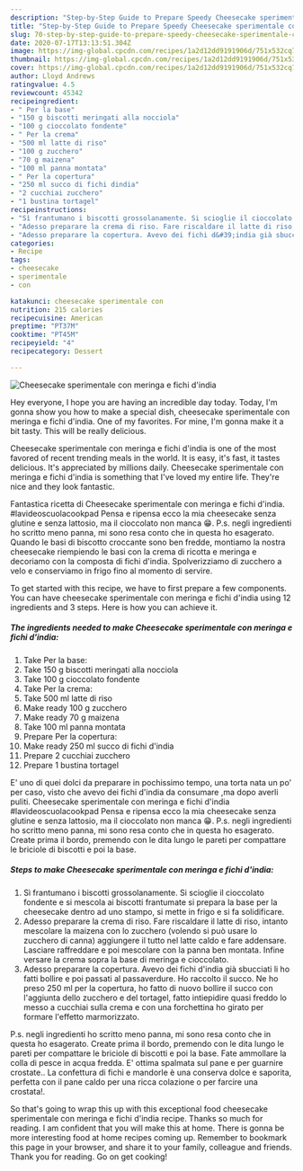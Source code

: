 ```yaml
---
description: "Step-by-Step Guide to Prepare Speedy Cheesecake sperimentale con meringa e fichi d&amp;#39;india"
title: "Step-by-Step Guide to Prepare Speedy Cheesecake sperimentale con meringa e fichi d&amp;#39;india"
slug: 70-step-by-step-guide-to-prepare-speedy-cheesecake-sperimentale-con-meringa-e-fichi-d-and-39-india
date: 2020-07-17T13:13:51.304Z
image: https://img-global.cpcdn.com/recipes/1a2d12dd9191906d/751x532cq70/cheesecake-sperimentale-con-meringa-e-fichi-dindia-recipe-main-photo.jpg
thumbnail: https://img-global.cpcdn.com/recipes/1a2d12dd9191906d/751x532cq70/cheesecake-sperimentale-con-meringa-e-fichi-dindia-recipe-main-photo.jpg
cover: https://img-global.cpcdn.com/recipes/1a2d12dd9191906d/751x532cq70/cheesecake-sperimentale-con-meringa-e-fichi-dindia-recipe-main-photo.jpg
author: Lloyd Andrews
ratingvalue: 4.5
reviewcount: 45342
recipeingredient:
- " Per la base"
- "150 g biscotti meringati alla nocciola"
- "100 g cioccolato fondente"
- " Per la crema"
- "500 ml latte di riso"
- "100 g zucchero"
- "70 g maizena"
- "100 ml panna montata"
- " Per la copertura"
- "250 ml succo di fichi dindia"
- "2 cucchiai zucchero"
- "1 bustina tortagel"
recipeinstructions:
- "Sì frantumano i biscotti grossolanamente. Si scioglie il cioccolato fondente e si mescola ai biscotti frantumate si prepara la base per la cheesecake dentro ad uno stampo, si mette in frigo e si fa solidificare."
- "Adesso preparare la crema di riso. Fare riscaldare il latte di riso, intanto mescolare la maizena con lo zucchero (volendo si può usare lo zucchero di canna) aggiungere il tutto nel latte caldo e fare addensare. Lasciare raffreddare e poi mescolare con la panna ben montata. Infine versare la crema sopra la base di meringa e cioccolato."
- "Adesso preparare la copertura. Avevo dei fichi d&#39;india già sbucciati li ho fatti bollire e poi passati al passaverdure. Ho raccolto il succo. Ne ho preso 250 ml per la copertura, ho fatto di nuovo bollire il succo con l&#39;aggiunta dello zucchero e del tortagel, fatto intiepidire quasi freddo lo messo a cucchiai sulla crema e con una forchettina ho girato per formare l&#39;effetto marmorizzato."
categories:
- Recipe
tags:
- cheesecake
- sperimentale
- con

katakunci: cheesecake sperimentale con 
nutrition: 215 calories
recipecuisine: American
preptime: "PT37M"
cooktime: "PT45M"
recipeyield: "4"
recipecategory: Dessert

---
```



![Cheesecake sperimentale con meringa e fichi d&#39;india](https://img-global.cpcdn.com/recipes/1a2d12dd9191906d/751x532cq70/cheesecake-sperimentale-con-meringa-e-fichi-dindia-recipe-main-photo.jpg)

Hey everyone, I hope you are having an incredible day today. Today, I'm gonna show you how to make a special dish, cheesecake sperimentale con meringa e fichi d&#39;india. One of my favorites. For mine, I'm gonna make it a bit tasty. This will be really delicious.

Cheesecake sperimentale con meringa e fichi d&#39;india is one of the most favored of recent trending meals in the world. It is easy, it's fast, it tastes delicious. It's appreciated by millions daily. Cheesecake sperimentale con meringa e fichi d&#39;india is something that I've loved my entire life. They're nice and they look fantastic.

Fantastica ricetta di Cheesecake sperimentale con meringa e fichi d&#39;india. #lavideoscuolacookpad Pensa e ripensa ecco la mia cheesecake senza glutine e senza lattosio, ma il cioccolato non manca 😁. P.s. negli ingredienti ho scritto meno panna, mi sono resa conto che in questa ho esagerato. Quando le basi di biscotto croccante sono ben fredde, montiamo la nostra cheesecake riempiendo le basi con la crema di ricotta e meringa e decoriamo con la composta di fichi d&#39;india. Spolverizziamo di zucchero a velo e conserviamo in frigo fino al momento di servire.


To get started with this recipe, we have to first prepare a few components. You can have cheesecake sperimentale con meringa e fichi d&#39;india using 12 ingredients and 3 steps. Here is how you can achieve it.

<!--inarticleads1-->

##### The ingredients needed to make Cheesecake sperimentale con meringa e fichi d&#39;india:

1. Take  Per la base:
1. Take 150 g biscotti meringati alla nocciola
1. Take 100 g cioccolato fondente
1. Take  Per la crema:
1. Take 500 ml latte di riso
1. Make ready 100 g zucchero
1. Make ready 70 g maizena
1. Take 100 ml panna montata
1. Prepare  Per la copertura:
1. Make ready 250 ml succo di fichi d&#39;india
1. Prepare 2 cucchiai zucchero
1. Prepare 1 bustina tortagel


E&#39; uno di quei dolci da preparare in pochissimo tempo, una torta nata un po&#39; per caso, visto che avevo dei fichi d&#39;india da consumare ,ma dopo averli puliti. Cheesecake sperimentale con meringa e fichi d&#39;india #lavideoscuolacookpad Pensa e ripensa ecco la mia cheesecake senza glutine e senza lattosio, ma il cioccolato non manca 😁. P.s. negli ingredienti ho scritto meno panna, mi sono resa conto che in questa ho esagerato. Create prima il bordo, premendo con le dita lungo le pareti per compattare le briciole di biscotti e poi la base. 

<!--inarticleads2-->

##### Steps to make Cheesecake sperimentale con meringa e fichi d&#39;india:

1. Sì frantumano i biscotti grossolanamente. Si scioglie il cioccolato fondente e si mescola ai biscotti frantumate si prepara la base per la cheesecake dentro ad uno stampo, si mette in frigo e si fa solidificare.
1. Adesso preparare la crema di riso. Fare riscaldare il latte di riso, intanto mescolare la maizena con lo zucchero (volendo si può usare lo zucchero di canna) aggiungere il tutto nel latte caldo e fare addensare. Lasciare raffreddare e poi mescolare con la panna ben montata. Infine versare la crema sopra la base di meringa e cioccolato.
1. Adesso preparare la copertura. Avevo dei fichi d&#39;india già sbucciati li ho fatti bollire e poi passati al passaverdure. Ho raccolto il succo. Ne ho preso 250 ml per la copertura, ho fatto di nuovo bollire il succo con l&#39;aggiunta dello zucchero e del tortagel, fatto intiepidire quasi freddo lo messo a cucchiai sulla crema e con una forchettina ho girato per formare l&#39;effetto marmorizzato.


P.s. negli ingredienti ho scritto meno panna, mi sono resa conto che in questa ho esagerato. Create prima il bordo, premendo con le dita lungo le pareti per compattare le briciole di biscotti e poi la base. Fate ammollare la colla di pesce in acqua fredda. E&#39; ottima spalmata sul pane e per guarnire crostate.. La confettura di fichi e mandorle è una conserva dolce e saporita, perfetta con il pane caldo per una ricca colazione o per farcire una crostata!. 

So that's going to wrap this up with this exceptional food cheesecake sperimentale con meringa e fichi d&#39;india recipe. Thanks so much for reading. I am confident that you will make this at home. There is gonna be more interesting food at home recipes coming up. Remember to bookmark this page in your browser, and share it to your family, colleague and friends. Thank you for reading. Go on get cooking!
